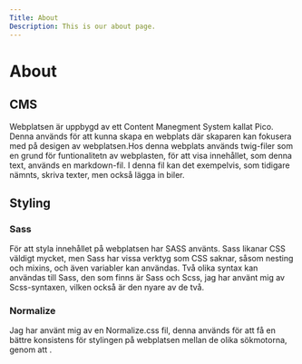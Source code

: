 ```yaml
---
Title: About
Description: This is our about page.
---
```



About
==========================

## CMS
Webplatsen är uppbygd av ett Content Manegment System kallat Pico. Denna används för att kunna skapa en webplats där skaparen kan fokusera med på desigen av webplatsen.Hos denna webplats används twig-filer som en grund för funtionalitetn av webplasten, för att visa innehållet, som denna text, används en markdown-fil. I denna fil kan det exempelvis, som tidigare nämnts, skriva texter, men också lägga in biler.



## Styling
### Sass
För att styla innehållet på webplatsen har SASS använts. Sass likanar CSS väldigt mycket, men Sass har vissa verktyg som CSS saknar, såsom nesting och mixins, och även variabler kan användas. Två olika syntax kan användas till Sass, den som finns är Sass och Scss, jag har använt mig av Scss-syntaxen, vilken också är den nyare av de två.

### Normalize
Jag har använt mig av en Normalize.css fil, denna används för att få en bättre konsistens för stylingen på webplatsen mellan de olika sökmotorna, genom att .



